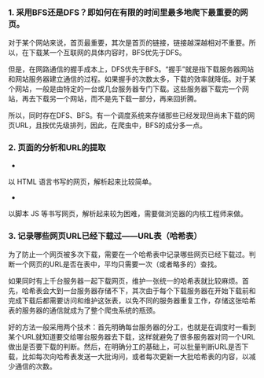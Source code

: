 ### 1. 采用BFS还是DFS？即如何在有限的时间里最多地爬下最重要的网页。

对于某个网站来说，首页最重要，其次是首页的链接，链接越深越相对不重要。所以，在下载某一个互联网的具体内容时，BFS优先于DFS。

但是，在网路通信的握手成本上，DFS优先于BFS。“握手”就是指下载服务器网站和网站服务器建立通信的过程。如果握手的次数太多，下载的效率就降低。对于某个网站，一般是由特定的一台或几台服务器专门下载。这些服务器下载完一个网站，再去下载另一个网站，而不是先下载一部分，再来回折腾。

所以，同时存在DFS、BFS。有一个调度系统来存储那些已经发现但尚未下载的网页URL，且按优先级排列，因此，在爬虫中，BFS的成分多一点。

### 2. 页面的分析和URL的提取

- 

  以 HTML 语言书写的网页，解析起来比较简单。

- 

  以脚本 JS 等书写网页，解析起来较为困难，需要做浏览器的内核工程师来做。

### 3. 记录哪些网页URL已经下载过——URL表（哈希表）

为了防止一个网页被多次下载，需要在一个哈希表中记录哪些网页已经下载过。判断一个网页的URL是否在表中，平均只需要一次（或者略多的）查找。

如果同时有上千台服务器一起下载网页，维护一张统一的哈希表就比较麻烦。首先，哈希表会大到一台服务器存储不下，其次由于每个下载服务器在开始下载前和完成下载后都需要访问和维护这张表，以免不同的服务器重复工作，存储这张哈希表的服务器的通信就成为了整个爬虫系统的瓶颈。

好的方法一般采用两个技术：首先明确每台服务器的分工，也就是在调度时一看到某个URL就知道要交给哪台服务器去下载，这样就避免了很多服务器对同一个URL做出是否要下载的判断。然后，在明确分工的基础上，可以批量判断URL是否下载，比如每次向哈希表发送一大批询问，或者每次更新一大批哈希表的内容，以减少通信的次数。